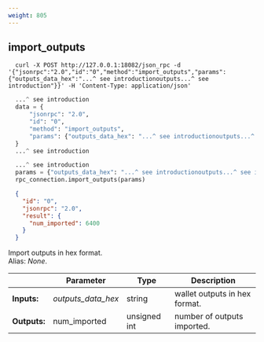 ```yaml
---
weight: 805
---
```


## **import_outputs**

```shell
  curl -X POST http://127.0.0.1:18082/json_rpc -d '{"jsonrpc":"2.0","id":"0","method":"import_outputs","params":{"outputs_data_hex":"...^ see introductionoutputs...^ see introduction"}}' -H 'Content-Type: application/json'
```
```python
  ...^ see introduction
  data = {
      "jsonrpc": "2.0",
      "id": "0",
      "method": "import_outputs",
      "params": {"outputs_data_hex": "...^ see introductionoutputs...^ see introduction"},
  }
  ...^ see introduction
```
```py
  ...^ see introduction
  params = {"outputs_data_hex": "...^ see introductionoutputs...^ see introduction"}
  rpc_connection.import_outputs(params)
```
```json
  {
    "id": "0",
    "jsonrpc": "2.0",
    "result": {
      "num_imported": 6400
    }
  }
```
Import outputs in hex format.  
Alias: *None*.  

|             | Parameter          | Type         | Description
| ---         | ---                | ---          | ---
|**Inputs:**  | *outputs_data_hex* | string       | wallet outputs in hex format.
|**Outputs:** | num_imported       | unsigned int | number of outputs imported.